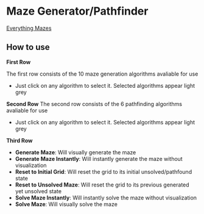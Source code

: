 # Maze Generator/Pathfinder
[Everything Mazes](everythingmazes.netlify.app)



## How to use
__First Row__

The first row consists of the 10 maze generation algorithms avaliable for use
* Just click on any algorithm to select it. Selected algorithms appear light grey

__Second Row__
The second row consists of the 6 pathfinding algorithms avaliable for use
* Just click on any algorithm to select it. Selected algorithms appear light grey

__Third Row__
* **Generate Maze**: Will visually generate the maze
* **Generate Maze Instantly**: Will instantly generate the maze without visualization
* **Reset to Initial Grid**: Will reset the grid to its initial unsolved/pathfound state
* **Reset to Unsolved Maze**: Will reset the grid to its previous generated yet unsolved state
* **Solve Maze Instantly**: Will instantly solve the maze without visualization
* **Solve Maze**: Will visually solve the maze


